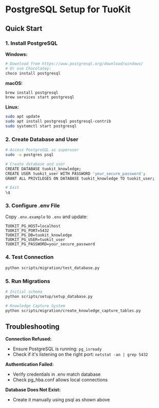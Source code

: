 # PostgreSQL Setup for TuoKit

## Quick Start

### 1. Install PostgreSQL

**Windows:**
```bash
# Download from https://www.postgresql.org/download/windows/
# Or use Chocolatey:
choco install postgresql
```

**macOS:**
```bash
brew install postgresql
brew services start postgresql
```

**Linux:**
```bash
sudo apt update
sudo apt install postgresql postgresql-contrib
sudo systemctl start postgresql
```

### 2. Create Database and User

```bash
# Access PostgreSQL as superuser
sudo -u postgres psql

# Create database and user
CREATE DATABASE tuokit_knowledge;
CREATE USER tuokit_user WITH PASSWORD 'your_secure_password';
GRANT ALL PRIVILEGES ON DATABASE tuokit_knowledge TO tuokit_user;

# Exit
\q
```

### 3. Configure .env File

Copy `.env.example` to `.env` and update:
```env
TUOKIT_PG_HOST=localhost
TUOKIT_PG_PORT=5432
TUOKIT_PG_DB=tuokit_knowledge
TUOKIT_PG_USER=tuokit_user
TUOKIT_PG_PASSWORD=your_secure_password
```

### 4. Test Connection

```bash
python scripts/migration/test_database.py
```

### 5. Run Migrations

```bash
# Initial schema
python scripts/setup/setup_database.py

# Knowledge Capture System
python scripts/migration/create_knowledge_capture_tables.py
```

## Troubleshooting

**Connection Refused:**
- Ensure PostgreSQL is running: `pg_isready`
- Check if it's listening on the right port: `netstat -an | grep 5432`

**Authentication Failed:**
- Verify credentials in .env match database
- Check pg_hba.conf allows local connections

**Database Does Not Exist:**
- Create it manually using psql as shown above